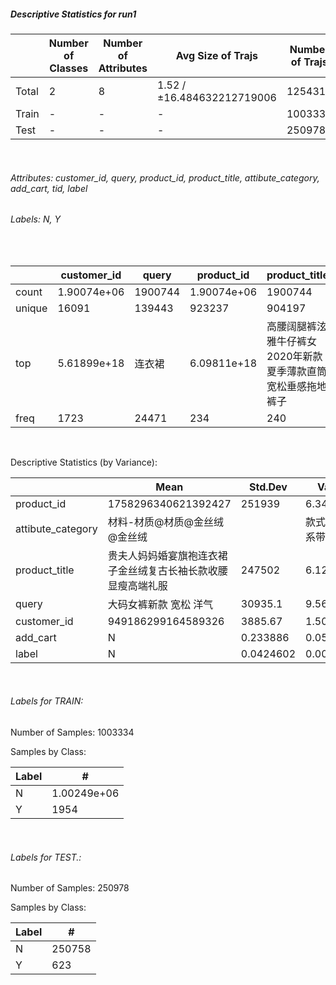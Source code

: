##### Descriptive Statistics for run1


|       |   Number of Classes |   Number of Attributes |          Avg Size of Trajs |   Number of Trajs | Hold-out   |   Number of Points |   Longest Size |   Shortest Size |
|-------|---------------------|------------------------|----------------------------|-------------------|------------|--------------------|----------------|-----------------|
| Total | 2                   | 8                      | 1.52 / ±16.484632212719006 | 1254312           | 100%       |            1900744 |             18 |               1 |
| Train | -                   | -                      | -                          | 1003334           | 79.99%     |            1520494 |             16 |               1 |
| Test  | -                   | -                      | -                          | 250978            | 20.01%     |             380250 |             18 |               1 |

&nbsp;

###### Attributes: customer_id, query, product_id, product_title, attibute_category, add_cart, tid, label


###### Labels: N, Y

&nbsp;

|        |     customer_id | query   |       product_id | product_title                                                | attibute_category    | add_cart   | label   |
|--------|-----------------|---------|------------------|--------------------------------------------------------------|----------------------|------------|---------|
| count  |     1.90074e+06 | 1900744 |      1.90074e+06 | 1900744                                                      | 1900744              | 1900744    | 1900744 |
| unique | 16091           | 139443  | 923237           | 904197                                                       | 921002               | 2          | 2       |
| top    |     5.61899e+18 | 连衣裙  |      6.09811e+18 | 高腰阔腿裤泫雅牛仔裤女2020年新款夏季薄款直筒宽松垂感拖地裤子 | 人群-性别@性别@女@女 | N          | N       |
| freq   |  1723           | 24471   |    234           | 240                                                          | 253                  | 1790358    | 1897311 |

&nbsp;

Descriptive Statistics (by Variance): 


|                   | Mean                                                                                                                                                                                                                                                                                                                                                                |        Std.Dev |    Variance |
|-------------------|---------------------------------------------------------------------------------------------------------------------------------------------------------------------------------------------------------------------------------------------------------------------------------------------------------------------------------------------------------------------|----------------|-------------|
| product_id        | 1758296340621392427                                                                                                                                                                                                                                                                                                                                                 | 251939         | 6.34732e+10 |
| attibute_category | 材料-材质@材质@金丝绒@金丝绒||款式@款式@系带@系带||款式-领型@领型@一字领@一字领||适用事件@适用事件@回门@回门||人群-身份@身份@新娘@新娘||适用事件@适用事件@订婚@订婚||功能@功能@显身材$$显瘦@显瘦||适用事件@适用事件@宴会@宴会||人群-性别@性别@女@女||款式-裙长@裙长@中@中||其它属性-场景-适用场景@适用场景@约会@约会||款式-腰型@腰型@中腰@中腰||风格@风格@韩式@韩式 | 251539         | 6.32719e+10 |
| product_title     | 贵夫人妈妈婚宴旗袍连衣裙子金丝绒复古长袖长款收腰显瘦高端礼服                                                                                                                                                                                                                                                                                                        | 247502         | 6.12572e+10 |
| query             | 大码女裤新款 宽松 洋气                                                                                                                                                                                                                                                                                                                                              |  30935.1       | 9.56981e+08 |
| customer_id       | 949186299164589326                                                                                                                                                                                                                                                                                                                                                  |   3885.67      | 1.50985e+07 |
| add_cart          | N                                                                                                                                                                                                                                                                                                                                                                   |      0.233886  | 0.0547024   |
| label             | N                                                                                                                                                                                                                                                                                                                                                                   |      0.0424602 | 0.00180287  |

&nbsp;

###### Labels for TRAIN:


Number of Samples: 1003334
Samples by Class:

| Label   |              # |
|---------|----------------|
| N       |    1.00249e+06 |
| Y       | 1954           |

&nbsp;

###### Labels for TEST.:


Number of Samples: 250978
Samples by Class:

| Label   |      # |
|---------|--------|
| N       | 250758 |
| Y       |    623 |